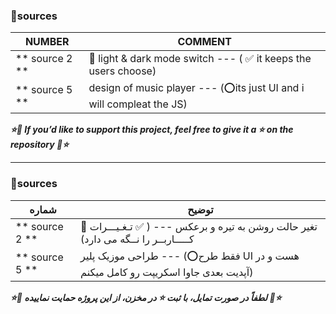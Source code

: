 ### 📄sources

| NUMBER | COMMENT |
| ------- | -------------- |
| ** source 2 ** | 🔲 light & dark mode switch --- ( ✅ it keeps the users choose)|
| ** source 5 ** |  design of music player --- (⭕its just UI and i will compleat the JS) |

***⭐💖  If you’d like to support this project, feel free to give it a ⭐️ on the repository 💖⭐***
______

### 📄sources

| شماره | توضیح |
| ------- | -------------- |
| ** source 2 ** | 🔲 تغیر حالت روشن به تیره و برعکس --- ( ✅ تـغـیـــرات کـــــاربــر را نــگه می دارد)|
| ** source 5 ** |  طراحی موزیک پلیر --- (⭕فقط طرح UI هست و در آپدیت بعدی جاوا اسکریپت رو کامل میکنم) |


***⭐💖  لطفاً در صورت تمایل، با ثبت ⭐️ در مخزن، از این پروژه حمایت نماییده 💖⭐***
